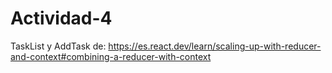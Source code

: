 # Actividad-4

TaskList y AddTask de: https://es.react.dev/learn/scaling-up-with-reducer-and-context#combining-a-reducer-with-context
